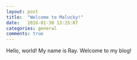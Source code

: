 ```yaml
---
layout: post
title:  "Welcome to Malucky!"
date:   2016-01-30 13:25:07
categories: general
comments: true
---
```

Hello, world!
My name is Ray. Welcome to my blog!
